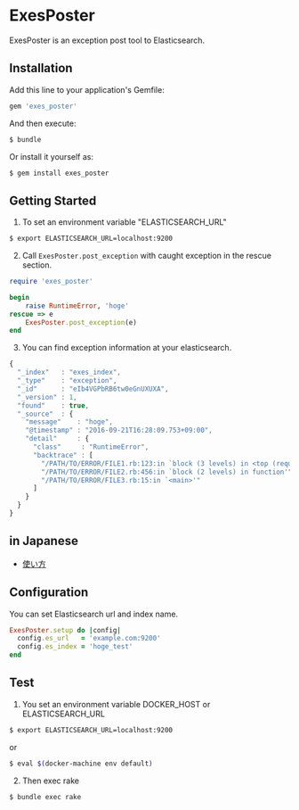 ExesPoster
========

ExesPoster is an exception post tool to Elasticsearch.

Installation
-----

Add this line to your application's Gemfile:

```ruby
gem 'exes_poster'
```

And then execute:
```bash
$ bundle
```

Or install it yourself as:
```bash
$ gem install exes_poster
```


Getting Started
-----

1. To set an environment variable "ELASTICSEARCH_URL"
  ```bash
  $ export ELASTICSEARCH_URL=localhost:9200
  ```

2. Call `ExesPoster.post_exception` with caught exception in the rescue section.
  ```ruby
  require 'exes_poster'
  
  begin
      raise RuntimeError, 'hoge'
  rescue => e
      ExesPoster.post_exception(e)
  end
  ```

3. You can find exception information at your elasticsearch.
  ```javascript
  {
    "_index"   : "exes_index",
    "_type"    : "exception",
    "_id"      : "eIb4VGPbRB6tw0eGnUXUXA",
    "_version" : 1,
    "found"    : true,
    "_source"  : {
      "message"    : "hoge",
      "@timestamp" : "2016-09-21T16:28:09.753+09:00",
      "detail"     : {
        "class"     : "RuntimeError",
        "backtrace" : [
          "/PATH/TO/ERROR/FILE1.rb:123:in `block (3 levels) in <top (required)>'",
          "/PATH/TO/ERROR/FILE2.rb:456:in `block (2 levels) in function'",
          "/PATH/TO/ERROR/FILE3.rb:15:in `<main>'"
        ]
      }
    }
  }
  ```

in Japanese
-----
 * [使い方](features/post_exception_to_elasticsearch.feature)


Configuration
-----

You can set Elasticsearch url and index name.

```ruby
ExesPoster.setup do |config|
  config.es_url   = 'example.com:9200'
  config.es_index = 'hoge_test'
end
```

Test
-----

1. You set an environment variable DOCKER_HOST or ELASTICSEARCH_URL
  ```bash
  $ export ELASTICSEARCH_URL=localhost:9200
  ```
  or
  ```bash
  $ eval $(docker-machine env default)
  ```
 
2. Then exec rake
  ```bash
  $ bundle exec rake
  ```
